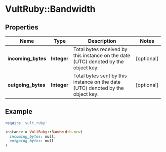 # VultRuby::Bandwidth

## Properties

| Name | Type | Description | Notes |
| ---- | ---- | ----------- | ----- |
| **incoming_bytes** | **Integer** | Total bytes received by this instance on the date (UTC) denoted by the object key. | [optional] |
| **outgoing_bytes** | **Integer** | Total bytes sent by this instance on the date (UTC) denoted by the object key. | [optional] |

## Example

```ruby
require 'vult_ruby'

instance = VultRuby::Bandwidth.new(
  incoming_bytes: null,
  outgoing_bytes: null
)
```

